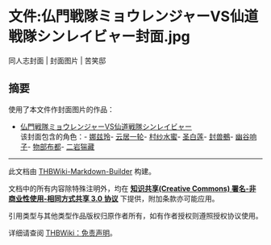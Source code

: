 # 文件:仏門戦隊ミョウレンジャーVS仙道戦隊シンレイビャー封面.jpg

<!-- source html: G:\repos\THBWiki-Markdown-Builder\THBWikiMarkdown\Temp\file\1\1b\ns6%3A%E4%BB%8F%E9%96%80%E6%88%A6%E9%9A%8A%E3%83%9F%E3%83%A7%E3%82%A6%E3%83%AC%E3%83%B3%E3%82%B8%E3%83%A3%E3%83%BCVS%E4%BB%99%E9%81%93%E6%88%A6%E9%9A%8A%E3%82%B7%E3%83%B3%E3%83%AC%E3%82%A4%E3%83%93%E3%83%A3%E3%83%BC%E5%B0%81%E9%9D%A2%2Ejpg.html -->

同人志封面 | 封面图片 | 苦笑邸


## 摘要
  
使用了本文件作封面图片的作品：
  

- [仏門戦隊ミョウレンジャーVS仙道戦隊シンレイビャー](./仏門戦隊ミョウレンジャーVS仙道戦隊シンレイビャー.md)  
该封面包含的角色：- [娜兹玲](./娜兹玲.md)- [云居一轮](./云居一轮.md)- [村纱水蜜](./村纱水蜜.md)- [圣白莲](./圣白莲.md)- [封兽鵺](./封兽鵺.md)- [幽谷响子](./幽谷响子.md)- [物部布都](./物部布都.md)- [二岩猯藏](./二岩猯藏.md)





---

此文档由 [THBWiki-Markdown-Builder](https://github.com/Delsin-Yu/THBWiki-Markdown-Builder) 构建。

文档中的所有内容除特殊注明外，均在 [**知识共享(Creative Commons) 署名-非商业性使用-相同方式共享 3.0 协议**](https://creativecommons.org/licenses/by-sa/3.0/deed.zh-hans) 下提供，附加条款亦可能应用。

引用类型与其他类型作品版权归原作者所有，如有作者授权则遵照授权协议使用。

详细请查阅 [THBWiki：免责声明](https://thbwiki.cc/THBWiki:%E5%85%8D%E8%B4%A3%E5%A3%B0%E6%98%8E)。

